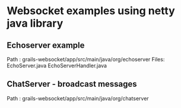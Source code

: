 # Websocket examples using netty java library

## Echoserver example
Path : grails-websocket/app/src/main/java/org/echoserver
Files: EchoServer.java
       EchoServerHandler.java

## ChatServer - broadcast messages

Path : grails-websocket/app/src/main/java/org/chatserver


